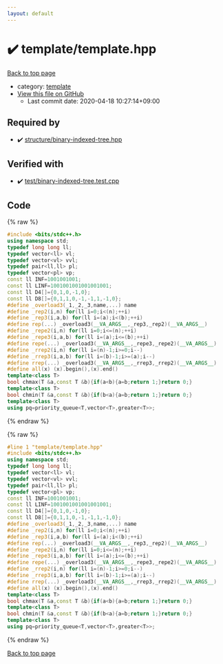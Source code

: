 ```yaml
---
layout: default
---
```


<!-- mathjax config similar to math.stackexchange -->
<script type="text/javascript" async
  src="https://cdnjs.cloudflare.com/ajax/libs/mathjax/2.7.5/MathJax.js?config=TeX-MML-AM_CHTML">
</script>
<script type="text/x-mathjax-config">
  MathJax.Hub.Config({
    TeX: { equationNumbers: { autoNumber: "AMS" }},
    tex2jax: {
      inlineMath: [ ['$','$'] ],
      processEscapes: true
    },
    "HTML-CSS": { matchFontHeight: false },
    displayAlign: "left",
    displayIndent: "2em"
  });
</script>

<script type="text/javascript" src="https://cdnjs.cloudflare.com/ajax/libs/jquery/3.4.1/jquery.min.js"></script>
<script src="https://cdn.jsdelivr.net/npm/jquery-balloon-js@1.1.2/jquery.balloon.min.js" integrity="sha256-ZEYs9VrgAeNuPvs15E39OsyOJaIkXEEt10fzxJ20+2I=" crossorigin="anonymous"></script>
<script type="text/javascript" src="../../assets/js/copy-button.js"></script>
<link rel="stylesheet" href="../../assets/css/copy-button.css" />


# :heavy_check_mark: template/template.hpp

<a href="../../index.html">Back to top page</a>

* category: <a href="../../index.html#66f6181bcb4cff4cd38fbc804a036db6">template</a>
* <a href="{{ site.github.repository_url }}/blob/master/template/template.hpp">View this file on GitHub</a>
    - Last commit date: 2020-04-18 10:27:14+09:00




## Required by

* :heavy_check_mark: <a href="../structure/binary-indexed-tree.hpp.html">structure/binary-indexed-tree.hpp</a>


## Verified with

* :heavy_check_mark: <a href="../../verify/test/binary-indexed-tree.test.cpp.html">test/binary-indexed-tree.test.cpp</a>


## Code

<a id="unbundled"></a>
{% raw %}
```cpp
#include <bits/stdc++.h>
using namespace std;
typedef long long ll;
typedef vector<ll> vl;
typedef vector<vl> vvl;
typedef pair<ll,ll> pl;
typedef vector<pl> vp;
const ll INF=1001001001;
const ll LINF=1001001001001001001;
const ll D4[]={0,1,0,-1,0};
const ll D8[]={0,1,1,0,-1,-1,1,-1,0};
#define _overload3(_1,_2,_3,name,...) name
#define _rep2(i,n) for(ll i=0;i<(n);++i)
#define _rep3(i,a,b) for(ll i=(a);i<(b);++i)
#define rep(...) _overload3(__VA_ARGS__,_rep3,_rep2)(__VA_ARGS__)
#define _repe2(i,n) for(ll i=0;i<=(n);++i)
#define _repe3(i,a,b) for(ll i=(a);i<=(b);++i)
#define repe(...) _overload3(__VA_ARGS__,_repe3,_repe2)(__VA_ARGS__)
#define _rrep2(i,n) for(ll i=(n)-1;i>=0;i--)
#define _rrep3(i,a,b) for(ll i=(b)-1;i>=(a);i--)
#define rrep(...) _overload3(__VA_ARGS__,_rrep3,_rrep2)(__VA_ARGS__)
#define all(x) (x).begin(),(x).end()
template<class T>
bool chmax(T &a,const T &b){if(a<b){a=b;return 1;}return 0;}
template<class T>
bool chmin(T &a,const T &b){if(b<a){a=b;return 1;}return 0;}
template<class T>
using pq=priority_queue<T,vector<T>,greater<T>>;
```
{% endraw %}

<a id="bundled"></a>
{% raw %}
```cpp
#line 1 "template/template.hpp"
#include <bits/stdc++.h>
using namespace std;
typedef long long ll;
typedef vector<ll> vl;
typedef vector<vl> vvl;
typedef pair<ll,ll> pl;
typedef vector<pl> vp;
const ll INF=1001001001;
const ll LINF=1001001001001001001;
const ll D4[]={0,1,0,-1,0};
const ll D8[]={0,1,1,0,-1,-1,1,-1,0};
#define _overload3(_1,_2,_3,name,...) name
#define _rep2(i,n) for(ll i=0;i<(n);++i)
#define _rep3(i,a,b) for(ll i=(a);i<(b);++i)
#define rep(...) _overload3(__VA_ARGS__,_rep3,_rep2)(__VA_ARGS__)
#define _repe2(i,n) for(ll i=0;i<=(n);++i)
#define _repe3(i,a,b) for(ll i=(a);i<=(b);++i)
#define repe(...) _overload3(__VA_ARGS__,_repe3,_repe2)(__VA_ARGS__)
#define _rrep2(i,n) for(ll i=(n)-1;i>=0;i--)
#define _rrep3(i,a,b) for(ll i=(b)-1;i>=(a);i--)
#define rrep(...) _overload3(__VA_ARGS__,_rrep3,_rrep2)(__VA_ARGS__)
#define all(x) (x).begin(),(x).end()
template<class T>
bool chmax(T &a,const T &b){if(a<b){a=b;return 1;}return 0;}
template<class T>
bool chmin(T &a,const T &b){if(b<a){a=b;return 1;}return 0;}
template<class T>
using pq=priority_queue<T,vector<T>,greater<T>>;

```
{% endraw %}

<a href="../../index.html">Back to top page</a>

